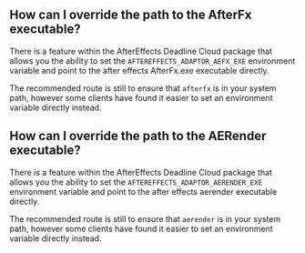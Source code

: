 ## How can I override the path to the AfterFx executable?

There is a feature within the AfterEffects Deadline Cloud package that allows you the ability to
set the `AFTEREFFECTS_ADAPTOR_AEFX_EXE` environment variable and point to the after effects
AfterFx.exe executable directly.

The recommended route is still to ensure that `afterfx` is in your system path, however some clients
have found it easier to set an environment variable directly instead.

## How can I override the path to the AERender executable?

There is a feature within the AfterEffects Deadline Cloud package that allows you the ability to
set the `AFTEREFFECTS_ADAPTOR_AERENDER_EXE` environment variable and point to the after effects
aerender executable directly.

The recommended route is still to ensure that `aerender` is in your system path, however some clients
have found it easier to set an environment variable directly instead.
